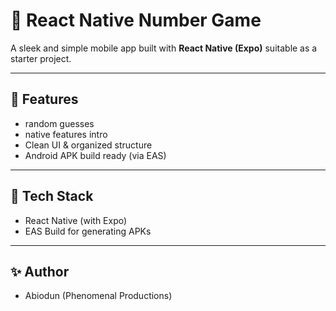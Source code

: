 # 💸 React Native Number Game

A sleek and simple mobile app built with **React Native (Expo)** suitable as a starter project.

---

## 📱 Features

- random guesses
- native features intro
- Clean UI & organized structure
- Android APK build ready (via EAS)

---

## 🔧 Tech Stack

- React Native (with Expo)
- EAS Build for generating APKs

---
## ✨ Author
- Abiodun (Phenomenal Productions)

